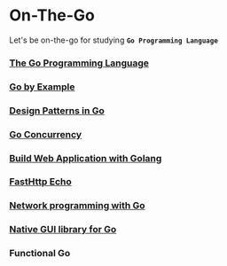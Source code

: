 # On-The-Go
Let's be on-the-go for studying **`Go Programming Language`**

### [The Go Programming Language](http://www.gopl.io/)

### [Go by Example](https://gobyexample.com/)

### [Design Patterns in Go](https://github.com/monochromegane/go_design_pattern)

### [Go Concurrency](https://projects.felixlab.io/diffusion/GCY/)

### [Build Web Application with Golang](https://astaxie.gitbooks.io/build-web-application-with-golang/content/en/index.html)

### [FastHttp Echo](https://github.com/labstack/echo)

### [Network programming with Go](https://jan.newmarch.name/go/)

### [Native GUI library for Go](https://github.com/andlabs/ui)

### Functional Go
